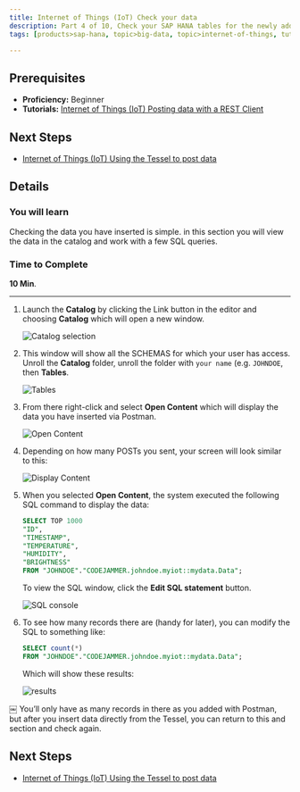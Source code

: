 ```yaml
---
title: Internet of Things (IoT) Check your data
description: Part 4 of 10, Check your SAP HANA tables for the newly added data
tags: [products>sap-hana, topic>big-data, topic>internet-of-things, tutorial>beginner ]

---
```


## Prerequisites  
 - **Proficiency:** Beginner
 - **Tutorials:** [Internet of Things (IoT) Posting data with a REST Client](http://go.sap.com/developer/tutorials/iot-part3-posting-data-hana.html)


## Next Steps
 - [Internet of Things (IoT) Using the Tessel to post data](http://go.sap.com/developer/tutorials/iot-part5-inserting-tessel-data.html)

## Details
### You will learn  Checking the data you have inserted is simple. in this section you will view the data in the catalog and work with a few SQL queries.

### Time to Complete
**10 Min**.

---
1.  Launch the **Catalog** by clicking the Link button in the editor and choosing **Catalog** which will open a new window.

     ![Catalog selection](https://raw.githubusercontent.com/SAPDocuments/Tutorials/master/tutorials/iot-part4-checking-data/p4_1.png)


2. This window will show all the SCHEMAS for which your user has access. Unroll the **Catalog** folder, unroll the folder with `your name` (e.g. `JOHNDOE`, then **Tables**.

     ![Tables](https://raw.githubusercontent.com/SAPDocuments/Tutorials/master/tutorials/iot-part4-checking-data/p4_2.png)

3. From there right-click and select **Open Content** which will display the data you have inserted via Postman.

     ![Open Content](https://raw.githubusercontent.com/SAPDocuments/Tutorials/master/tutorials/iot-part4-checking-data/p4_3.png)

4. Depending on how many POSTs you sent, your screen will look similar to this:

     ![Display Content](https://raw.githubusercontent.com/SAPDocuments/Tutorials/master/tutorials/iot-part4-checking-data/p4_4.png)

5. When you selected **Open Content**, the system executed the following SQL command to display the data:    ```sql    SELECT TOP 1000
    "ID",
    "TIMESTAMP",
    "TEMPERATURE",
    "HUMIDITY",
    "BRIGHTNESS"
    FROM "JOHNDOE"."CODEJAMMER.johndoe.myiot::mydata.Data";    ```
    To view the SQL window, click the **Edit SQL statement** button.      ![SQL console](https://raw.githubusercontent.com/SAPDocuments/Tutorials/master/tutorials/iot-part4-checking-data/p4_5.png)6. To see how many records there are (handy for later), you can modify the SQL to something like:

     ```sql     SELECT count(*)     FROM "JOHNDOE"."CODEJAMMER.johndoe.myiot::mydata.Data";     ```
     Which will show these results:

     ![results](https://raw.githubusercontent.com/SAPDocuments/Tutorials/master/tutorials/iot-part4-checking-data/p4_6.png)
￼     You’ll only have as many records in there as you added with Postman, but after you insert data directly from the Tessel, you can return to this and section and check again.
## Next Steps
 - [Internet of Things (IoT) Using the Tessel to post data](http://go.sap.com/developer/tutorials/iot-part5-inserting-tessel-data.html)
